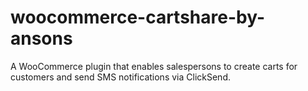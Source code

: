 # woocommerce-cartshare-by-ansons
  A WooCommerce plugin that enables salespersons to create carts for customers and send SMS notifications via ClickSend.
